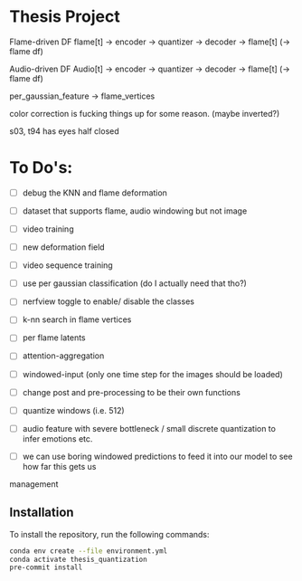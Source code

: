 # Thesis Project

Flame-driven DF
flame[t] -> encoder -> quantizer -> decoder -> flame[t] (-> flame df)

Audio-driven DF
Audio[t] -> encoder -> quantizer -> decoder -> flame[t] (-> flame df)


per_gaussian_feature -> flame_vertices

color correction is fucking things up for some reason. (maybe inverted?)


s03, t94 has eyes half closed
# To Do's:
- [ ] debug the KNN and flame deformation


- [ ] dataset that supports flame, audio windowing but not image
- [ ] video training
- [ ] new deformation field



- [ ] video sequence training
- [ ] use per gaussian classification (do I actually need that tho?)
- [ ] nerfview toggle to enable/ disable the classes

- [ ] k-nn search in flame vertices
- [ ] per flame latents
- [ ] attention-aggregation
- [ ] windowed-input (only one time step for the images should be loaded)
- [ ] change post and pre-processing to be their own functions
- [ ] quantize windows (i.e. 512)
- [ ] audio feature with severe bottleneck / small discrete quantization to infer emotions etc.

- [ ] we can use boring windowed predictions to feed it into our model to see how far this gets us

management



## Installation

To install the repository, run the following commands:

```bash
conda env create --file environment.yml
conda activate thesis_quantization
pre-commit install
```
